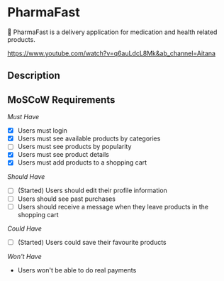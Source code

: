 # PharmaFast
💊 PharmaFast is a delivery application for medication and health related products.


https://www.youtube.com/watch?v=q6auLdcL8Mk&ab_channel=Aitana

## Description



## MoSCoW Requirements

*Must Have*
- [X] Users must login
- [X] Users must see available products by categories
- [ ] Users must see products by popularity
- [X] Users must see product details
- [X] Users must add products to a shopping cart

*Should Have*
- [ ] \(Started) Users should edit their profile information 
- [ ] Users  should see past purchases
- [ ] Users should receive a message when they leave products in the shopping cart

*Could Have*
- [ ] \(Started) Users could save their favourite products

*Won't Have*
- Users won't be able to do real payments

